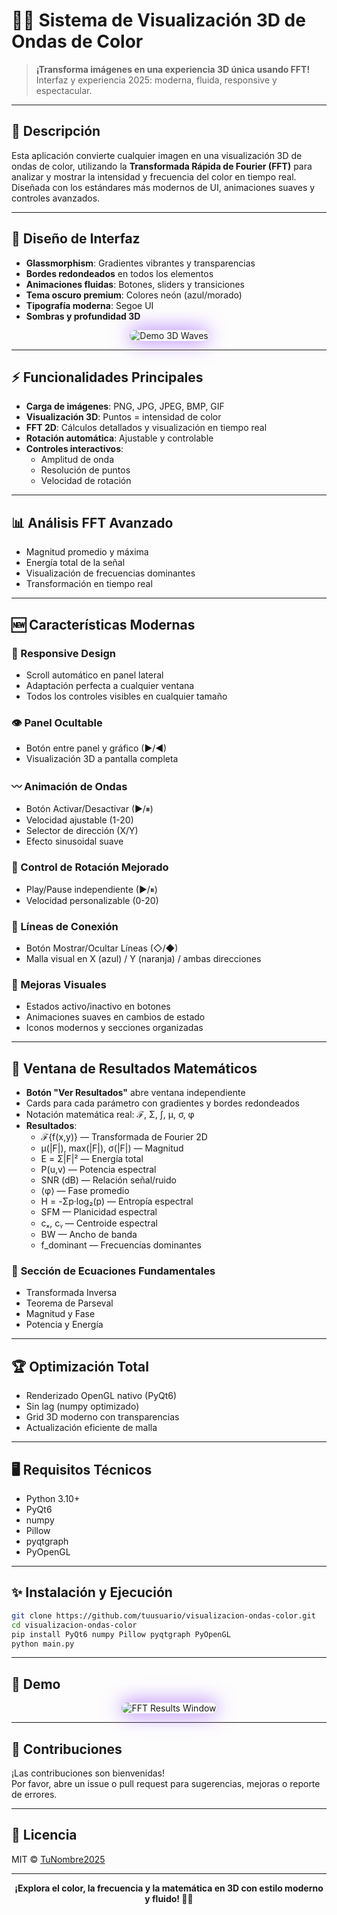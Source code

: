 # 🌊✨ Sistema de Visualización 3D de Ondas de Color

> **¡Transforma imágenes en una experiencia 3D única usando FFT!**  
> Interfaz y experiencia 2025: moderna, fluida, responsive y espectacular.

---

## 🚀 Descripción

Esta aplicación convierte cualquier imagen en una visualización 3D de ondas de color, utilizando la **Transformada Rápida de Fourier (FFT)** para analizar y mostrar la intensidad y frecuencia del color en tiempo real. Diseñada con los estándares más modernos de UI, animaciones suaves y controles avanzados.

---

## 🎨 **Diseño de Interfaz**

- **Glassmorphism**: Gradientes vibrantes y transparencias
- **Bordes redondeados** en todos los elementos
- **Animaciones fluidas**: Botones, sliders y transiciones
- **Tema oscuro premium**: Colores neón (azul/morado)
- **Tipografía moderna**: Segoe UI
- **Sombras y profundidad 3D**

<p align="center">
  <img src="https://placehold.co/600x350/222/ccd6ff?text=Demo+3D+Waves" alt="Demo 3D Waves" style="border-radius:20px;box-shadow:0 0 32px #9f5cff;">
</p>

---

## ⚡ **Funcionalidades Principales**

- **Carga de imágenes**: PNG, JPG, JPEG, BMP, GIF
- **Visualización 3D**: Puntos = intensidad de color
- **FFT 2D**: Cálculos detallados y visualización en tiempo real
- **Rotación automática**: Ajustable y controlable
- **Controles interactivos**:
  - Amplitud de onda
  - Resolución de puntos
  - Velocidad de rotación

---

## 📊 **Análisis FFT Avanzado**

- Magnitud promedio y máxima
- Energía total de la señal
- Visualización de frecuencias dominantes
- Transformación en tiempo real

---

## 🆕 **Características Modernas**

### 📱 Responsive Design

- Scroll automático en panel lateral
- Adaptación perfecta a cualquier ventana
- Todos los controles visibles en cualquier tamaño

### 👁️ Panel Ocultable

- Botón entre panel y gráfico (►/◄)
- Visualización 3D a pantalla completa

### 〰️ Animación de Ondas

- Botón Activar/Desactivar (▶/⏸)
- Velocidad ajustable (1-20)
- Selector de dirección (X/Y)
- Efecto sinusoidal suave

### 🔄 Control de Rotación Mejorado

- Play/Pause independiente (▶/⏸)
- Velocidad personalizable (0-20)

### 🔗 Líneas de Conexión

- Botón Mostrar/Ocultar Líneas (◇/◆)
- Malla visual en X (azul) / Y (naranja) / ambas direcciones

### 🎨 Mejoras Visuales

- Estados activo/inactivo en botones
- Animaciones suaves en cambios de estado
- Iconos modernos y secciones organizadas

---

## 🧮 **Ventana de Resultados Matemáticos**

- **Botón "Ver Resultados"** abre ventana independiente
- Cards para cada parámetro con gradientes y bordes redondeados
- Notación matemática real: ℱ, Σ, ∫, μ, σ, φ
- **Resultados**:
  - ℱ{f(x,y)} — Transformada de Fourier 2D
  - μ(|F|), max(|F|), σ(|F|) — Magnitud
  - E = Σ|F|² — Energía total
  - P(u,v) — Potencia espectral
  - SNR (dB) — Relación señal/ruido
  - ⟨φ⟩ — Fase promedio
  - H = -Σp·log₂(p) — Entropía espectral
  - SFM — Planicidad espectral
  - cₓ, cᵧ — Centroide espectral
  - BW — Ancho de banda
  - f_dominant — Frecuencias dominantes

### 📐 **Sección de Ecuaciones Fundamentales**

- Transformada Inversa
- Teorema de Parseval
- Magnitud y Fase
- Potencia y Energía

---

## 🏆 **Optimización Total**

- Renderizado OpenGL nativo (PyQt6)
- Sin lag (numpy optimizado)
- Grid 3D moderno con transparencias
- Actualización eficiente de malla

---

## 🖥️ **Requisitos Técnicos**

- Python 3.10+
- PyQt6
- numpy
- Pillow
- pyqtgraph
- PyOpenGL

---

## ✨ **Instalación y Ejecución**

```bash
git clone https://github.com/tuusuario/visualizacion-ondas-color.git
cd visualizacion-ondas-color
pip install PyQt6 numpy Pillow pyqtgraph PyOpenGL
python main.py
```

---

## 📸 **Demo**

<p align="center">
  <img src="https://placehold.co/600x350/222/9f5cff?text=FFT+Results+Window" alt="FFT Results Window" style="border-radius:20px;box-shadow:0 0 32px #9f5cff;">
</p>

---

## 🤝 **Contribuciones**

¡Las contribuciones son bienvenidas!  
Por favor, abre un issue o pull request para sugerencias, mejoras o reporte de errores.

---

## 📄 **Licencia**

MIT © [TuNombre2025](https://github.com/tuusuario)

---

<p align="center">
  <b>¡Explora el color, la frecuencia y la matemática en 3D con estilo moderno y fluido! 🚀✨</b>
</p>
